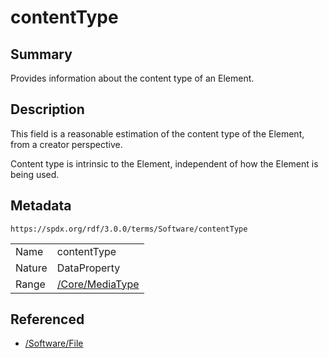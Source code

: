 <!-- Automatically generated by spec-parser v2.3.0 on 2024-07-09T17:43:37.025898+00:00 -->
<!-- SPDX-License-Identifier: Community-Spec-1.0 -->

# contentType

## Summary

Provides information about the content type of an Element.


## Description

This field is a reasonable estimation of the content type of the Element, from
a creator perspective.

Content type is intrinsic to the Element, independent of how the Element is
being used.


## Metadata

`https://spdx.org/rdf/3.0.0/terms/Software/contentType`


| | |
|---|---|
| Name | contentType |
| Nature | DataProperty |
| Range | [/Core/MediaType](../../Core/Datatypes/MediaType.md) |




## Referenced

- [/Software/File](../../Software/Classes/File.md)

